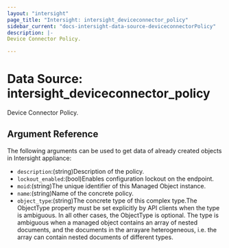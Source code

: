 ```yaml
---
layout: "intersight"
page_title: "Intersight: intersight_deviceconnector_policy"
sidebar_current: "docs-intersight-data-source-deviceconnectorPolicy"
description: |-
Device Connector Policy.

---
```


# Data Source: intersight_deviceconnector_policy
Device Connector Policy.

## Argument Reference
The following arguments can be used to get data of already created objects in Intersight appliance:
* `description`:(string)Description of the policy.
* `lockout_enabled`:(bool)Enables configuration lockout on the endpoint.
* `moid`:(string)The unique identifier of this Managed Object instance.
* `name`:(string)Name of the concrete policy.
* `object_type`:(string)The concrete type of this complex type.The ObjectType property must be set explicitly by API clients when the type is ambiguous. In all other cases, the ObjectType is optional. The type is ambiguous when a managed object contains an array of nested documents, and the documents in the arrayare heterogeneous, i.e. the array can contain nested documents of different types.
